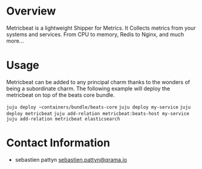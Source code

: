 # Overview

Metricbeat is a lightweight Shipper for Metrics. It Collects metrics from your
systems and services. From CPU to memory, Redis to Nginx, and much more...

# Usage

Metricbeat can be added to any principal charm thanks to the wonders of being
a subordinate charm. The following example will deploy the metricbeat on top
of the beats core bundle.

`juju deploy ~containers/bundle/beats-core`
`juju deploy my-service`
`juju deploy metricbeat`
`juju add-relation metricbeat:beats-host my-service`
`juju add-relation metricbeat elasticsearch`

# Contact Information

- sebastien pattyn <sebastien.pattyn@qrama.io>

